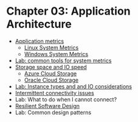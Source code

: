 # Chapter 03: Application Architecture

* [Application metrics](./ApplicationMetrics.md)
  * [Linux System Metrics](./LinuxSystemMetrics.md)
  * [Windows System Metrics](./WindowsSystemMetrics.md)
* [Lab: common tools for system metrics](./SystemMetricsLab.md)
* [Storage space and IO speed](./StorageAndIOSpeed.md)
  * [Azure Cloud Storage](./AzureCloudStorage.md)
  * [Oracle Cloud Storage](./OracleCloudStorage.md)
* [Lab: Instance types and and IO considerations](./InstanceTypeAndIOSpeedLab.md)
* [Intermittent connectivity issues](./IntermittentConnectivity.md)
* Lab: What to do when I cannot connect?
* [Resilient Software Design](Resilience.md)
* Lab: Common design patterns